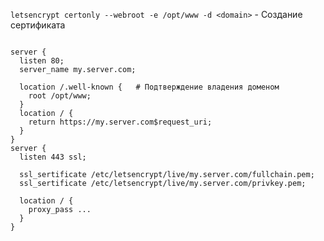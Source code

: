 ```letsencrypt certonly --webroot -e /opt/www -d <domain>``` - Создание сертификата

```nginx

server {
  listen 80;
  server_name my.server.com;

  location /.well-known {   # Подтверждение владения доменом
    root /opt/www;
  }
  location / {
    return https://my.server.com$request_uri;
  }
}
server {
  listen 443 ssl;

  ssl_sertificate /etc/letsencrypt/live/my.server.com/fullchain.pem;
  ssl_sertificate /etc/letsencrypt/live/my.server.com/privkey.pem;

  location / {
    proxy_pass ...
  }
}
```
